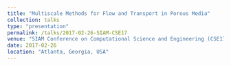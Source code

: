 ```yaml
---
title: "Multiscale Methods for Flow and Transport in Porous Media"
collection: talks
type: "presentation"
permalink: /talks/2017-02-26-SIAM-CSE17
venue: "SIAM Conference on Computational Science and Engineering (CSE17)"
date: 2017-02-26
location: "Atlanta, Georgia, USA"
---
```

